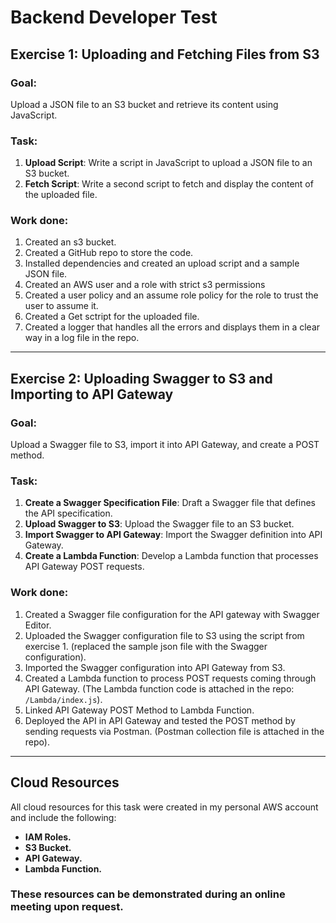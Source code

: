 # Backend Developer Test



## Exercise 1: Uploading and Fetching Files from S3

### Goal:
Upload a JSON file to an S3 bucket and retrieve its content using JavaScript.

### Task:
1. **Upload Script**: Write a script in JavaScript to upload a JSON file to an S3 bucket.
2. **Fetch Script**: Write a second script to fetch and display the content of the uploaded file.

### Work done:
1. Created an s3 bucket.
2. Created a GitHub repo to store the code.
3. Installed dependencies and created an upload script and a sample JSON file.
4. Created an AWS user and a role with strict s3 permissions
5. Created a user policy and an assume role policy for the role to trust the user to assume it.
6. Created a Get sctript for the uploaded file.
7. Created a logger that handles all the errors and displays them in a clear way in a log file in the repo.

___

## Exercise 2: Uploading Swagger to S3 and Importing to API Gateway

### Goal:
Upload a Swagger file to S3, import it into API Gateway, and create a POST method.

### Task:
1. **Create a Swagger Specification File**: Draft a Swagger file that defines the API specification.
2. **Upload Swagger to S3**: Upload the Swagger file to an S3 bucket.
3. **Import Swagger to API Gateway**: Import the Swagger definition into API Gateway.
4. **Create a Lambda Function**: Develop a Lambda function that processes API Gateway POST requests.

### Work done:
1. Created a Swagger file configuration for the API gateway with Swagger Editor.
2. Uploaded the Swagger configuration file to S3 using the script from exercise 1. (replaced the sample json file with the Swagger configuration).
3. Imported the Swagger configuration into API Gateway from S3.
4. Created a Lambda function to process POST requests coming through API Gateway. (The Lambda function code is attached in the repo: `/Lambda/index.js`).
5. Linked API Gateway POST Method to Lambda Function.
6. Deployed the API in API Gateway and tested the POST method by sending requests via Postman. (Postman collection file is attached in the repo).

___

## Cloud Resources
All cloud resources for this task were created in my personal AWS account and include the following:
- **IAM Roles.**
- **S3 Bucket.**
- **API Gateway.**
- **Lambda Function.**
  
### These resources can be demonstrated during an online meeting upon request.











   

